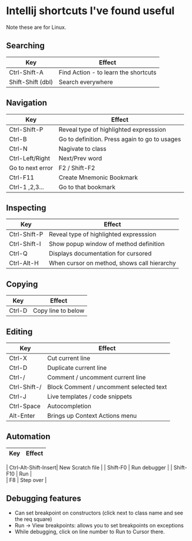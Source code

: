 # Intellij shortcuts I've found useful

Note these are for Linux.


## Searching

| Key                  | Effect                             |
| -------------------- | ---------------------------------- |
| Ctrl-Shift-A         | Find Action - to learn the shortcuts |
| Shift-Shift (dbl)    | Search everywhere                  |

## Navigation

| Key                  | Effect                             |
| -------------------- | ---------------------------------- |
| Ctrl-Shift-P         | Reveal type of highlighted expresssion |
| Ctrl-B               | Go to definition. Press again to go to usages |
| Ctrl-N               | Nagivate to class                   |
| Ctrl-Left/Right      | Next/Prev word                      |
| Go to next error     | F2  / Shift-F2                      |
| Ctrl-F11             | Create Mnemonic Bookmark            | 
| Ctrl-1 ,2,3...       | Go to that bookmark                 |



## Inspecting

| Key                  | Effect                             |
| -------------------- | ---------------------------------- |
| Ctrl-Shift-P         | Reveal type of highlighted expresssion |
| Ctrl-Shift-I         | Show popup window of method definition |
| Ctrl-Q               | Displays documentation for cursored |
| Ctrl-Alt-H           | When cursor on method, shows call hierarchy |

## Copying

| Key                  | Effect                             |
| -------------------- | ---------------------------------- |
| Ctrl-D               | Copy line to below |

## Editing

| Key                  | Effect                             |
| -------------------- | ---------------------------------- |
| Ctrl-X               | Cut current line                   |
| Ctrl-D               | Duplicate current line             |
| Ctrl-/               | Comment / uncomment current line|
| Ctrl-Shift-/         | Block Comment / uncomment selected text |
| Ctrl-J               | Live templates / code snippets |
| Ctrl-Space           | Autocompletion                 |
| Alt-Enter            | Brings up Context Actions menu |


## Automation

| Key                  | Effect                             |
| -------------------- | ---------------------------------- |

| Ctrl-Alt-Shift-Insert| New Scratch file               |
| Shift-F0             | Run debugger                   |
| Shift-F10            | Run                            |  
| F8                   | Step  over                     |



## Debugging features

* Can set breakpoint on constructors (click next to class name and see the req square)
* Run -> View breakpoints: allows you to set breakpoints on exceptions
* While debugging, click on line number to Run to Cursor there.


